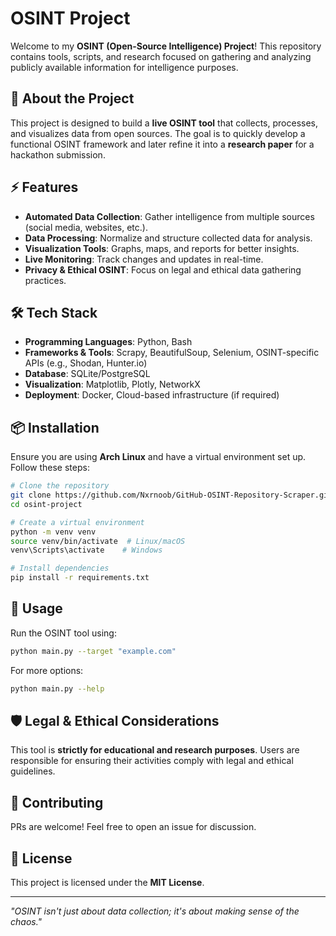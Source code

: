# OSINT Project

Welcome to my **OSINT (Open-Source Intelligence) Project**! This repository contains tools, scripts, and research focused on gathering and analyzing publicly available information for intelligence purposes.

## 🚀 About the Project
This project is designed to build a **live OSINT tool** that collects, processes, and visualizes data from open sources. The goal is to quickly develop a functional OSINT framework and later refine it into a **research paper** for a hackathon submission.

## ⚡ Features
- **Automated Data Collection**: Gather intelligence from multiple sources (social media, websites, etc.).
- **Data Processing**: Normalize and structure collected data for analysis.
- **Visualization Tools**: Graphs, maps, and reports for better insights.
- **Live Monitoring**: Track changes and updates in real-time.
- **Privacy & Ethical OSINT**: Focus on legal and ethical data gathering practices.

## 🛠️ Tech Stack
- **Programming Languages**: Python, Bash
- **Frameworks & Tools**: Scrapy, BeautifulSoup, Selenium, OSINT-specific APIs (e.g., Shodan, Hunter.io)
- **Database**: SQLite/PostgreSQL
- **Visualization**: Matplotlib, Plotly, NetworkX
- **Deployment**: Docker, Cloud-based infrastructure (if required)

## 📦 Installation
Ensure you are using **Arch Linux** and have a virtual environment set up. Follow these steps:

```bash
# Clone the repository
git clone https://github.com/Nxrnoob/GitHub-OSINT-Repository-Scraper.git
cd osint-project

# Create a virtual environment
python -m venv venv
source venv/bin/activate  # Linux/macOS
venv\Scripts\activate    # Windows

# Install dependencies
pip install -r requirements.txt
```

## 🎯 Usage
Run the OSINT tool using:

```bash
python main.py --target "example.com"
```

For more options:
```bash
python main.py --help
```

## 🛡️ Legal & Ethical Considerations
This tool is **strictly for educational and research purposes**. Users are responsible for ensuring their activities comply with legal and ethical guidelines.

## 🤝 Contributing
PRs are welcome! Feel free to open an issue for discussion.

## 📜 License
This project is licensed under the **MIT License**.

---

_"OSINT isn't just about data collection; it's about making sense of the chaos."_

